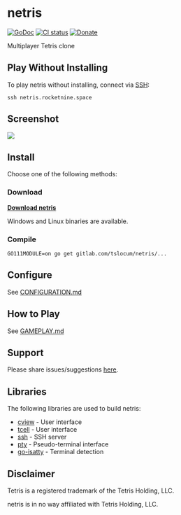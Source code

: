 # netris
[![GoDoc](https://godoc.org/gitlab.com/tslocum/netris?status.svg)](https://godoc.org/gitlab.com/tslocum/netris)
[![CI status](https://gitlab.com/tslocum/netris/badges/master/pipeline.svg)](https://gitlab.com/tslocum/netris/commits/master)
[![Donate](https://img.shields.io/liberapay/receives/rocketnine.space.svg?logo=liberapay)](https://liberapay.com/rocketnine.space)

Multiplayer Tetris clone

## Play Without Installing

To play netris without installing, connect via [SSH](https://en.wikipedia.org/wiki/Secure_Shell):

```ssh netris.rocketnine.space```

## Screenshot

[![](https://netris.rocketnine.space/static/screenshot5.png)](https://netris.rocketnine.space/static/screenshot5.png)

## Install

Choose one of the following methods:

### Download

[**Download netris**](https://netris.rocketnine.space/download/?sort=name&order=desc)

Windows and Linux binaries are available.

### Compile

```
GO111MODULE=on go get gitlab.com/tslocum/netris/...
```

## Configure

See [CONFIGURATION.md](https://gitlab.com/tslocum/netris/blob/master/CONFIGURATION.md)

## How to Play

See [GAMEPLAY.md](https://gitlab.com/tslocum/netris/blob/master/GAMEPLAY.md)

## Support

Please share issues/suggestions [here](https://gitlab.com/tslocum/netris/issues).

## Libraries

The following libraries are used to build netris:

* [cview](https://gitlab.com/tslocum/cview) - User interface
* [tcell](https://github.com/gdamore/tcell) - User interface
* [ssh](https://github.com/gliderlabs/ssh) - SSH server
* [pty](https://github.com/creack/pty) - Pseudo-terminal interface
* [go-isatty](https://github.com/mattn/go-isatty) - Terminal detection

## Disclaimer

Tetris is a registered trademark of the Tetris Holding, LLC.

netris is in no way affiliated with Tetris Holding, LLC.
